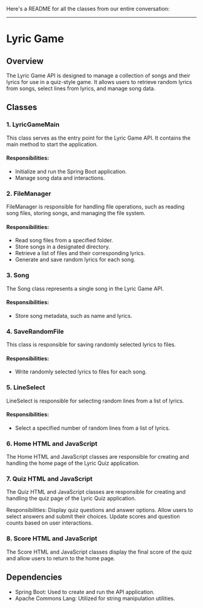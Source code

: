 Here's a README for all the classes from our entire conversation:

---

# Lyric Game 

## Overview

The Lyric Game API is designed to manage a collection of songs and their lyrics for use in a quiz-style game. It allows users to retrieve random lyrics from songs, select lines from lyrics, and manage song data.

## Classes

### 1. LyricGameMain

This class serves as the entry point for the Lyric Game API. It contains the main method to start the application.

#### Responsibilities:
- Initialize and run the Spring Boot application.
- Manage song data and interactions.

### 2. FileManager

FileManager is responsible for handling file operations, such as reading song files, storing songs, and managing the file system.

#### Responsibilities:
- Read song files from a specified folder.
- Store songs in a designated directory.
- Retrieve a list of files and their corresponding lyrics.
- Generate and save random lyrics for each song.

### 3. Song

The Song class represents a single song in the Lyric Game API.

#### Responsibilities:
- Store song metadata, such as name and lyrics.

### 4. SaveRandomFile

This class is responsible for saving randomly selected lyrics to files.

#### Responsibilities:
- Write randomly selected lyrics to files for each song.

### 5. LineSelect

LineSelect is responsible for selecting random lines from a list of lyrics.

#### Responsibilities:
- Select a specified number of random lines from a list of lyrics.

### 6. Home HTML and JavaScript
The Home HTML and JavaScript classes are responsible for creating and handling the home page of the Lyric Quiz application.

### 7. Quiz HTML and JavaScript
The Quiz HTML and JavaScript classes are responsible for creating and handling the quiz page of the Lyric Quiz application.

Responsibilities:
Display quiz questions and answer options.
Allow users to select answers and submit their choices.
Update scores and question counts based on user interactions.

### 8. Score HTML and JavaScript
The Score HTML and JavaScript classes display the final score of the quiz and allow users to return to the home page.


## Dependencies

- Spring Boot: Used to create and run the API application.
- Apache Commons Lang: Utilized for string manipulation utilities.



